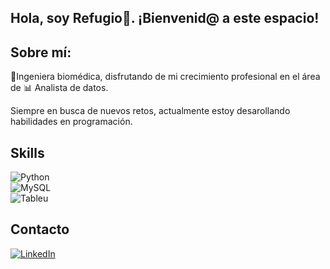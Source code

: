 ## Hola, soy Refugio👋. ¡Bienvenid@ a este espacio!

<!--
**mrefugionv/mrefugionv** is a ✨ _special_ ✨ repository because its `README.md` (this file) appears on your GitHub profile.

Here are some ideas to get you started:

- 🔭 I’m currently working on Data Analisys Projects
- 🌱 I’m currently learning  Python, SQL.
-->

## Sobre mí: 
🦽Ingeniera biomédica, disfrutando de mi crecimiento profesional en el área de  📊 Analista de datos.

Siempre en busca de nuevos retos, actualmente estoy desarollando habilidades en programación.

## Skills

![Python](https://img.shields.io/badge/:Python-024A86?style=for-the-badge&logo=python&logoColor=white&labelColor=101010)</br>
![MySQL](https://img.shields.io/badge/:MySQL-E36B26?style=for-the-badge&logo=mysql&logoColor=white&labelColor=101010)</br>
![Tableu](https://img.shields.io/badge/:PowerBI-8C4966?style=for-the-badge&logo=microstrategy&logoColor=white&labelColor=101010)</br>

## Contacto

[![LinkedIn](https://img.shields.io/badge/:LinkedIn-8C4966?style=for-the-badge&logo=librarything&logoColor=white&labelColor=101010)](www.linkedin.com/in/refugio-noriega)


